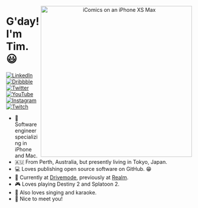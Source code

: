 <p align="center">
<img src="https://github.com/TimOliver/TimOliver/raw/master/header.png" width="410" alt="iComics on an iPhone XS Max" align="right" />
</p>

# G'day! I'm Tim. 😃

<p align="left">
<a href="https://www.linkedin.com/in/timoliverau/">
<img src="https://img.shields.io/badge/-LinkedIn-%233781da" alt="LinkedIn"/></a> 
<a href="https://www.dribbble.com/timoliver">
<img src="https://img.shields.io/badge/-Dribbble-%23ff5798" alt="Dribbble"/></a> 
<a href="https://www.twitter.com/TimOliverAU">
<img src="https://img.shields.io/badge/-Twitter-%231DA1F2" alt="Twitter" /></a> 
<a href="https://www.youtube.com/timXD">
<img src="https://img.shields.io/badge/-YouTube-%23FF0000" alt="YouTube" /></a> 
<a href="https://www.instagram.com/timoliver">
<img src="https://img.shields.io/badge/-Instagram-%23eb13a5" alt="Instagram" /></a> 
<a href="https://www.twitch.tv/timXD">
<img src="https://img.shields.io/badge/-Twitch-%239146FF" alt="Twitch" /></a> 
</p>

* 📱 Software engineer specializing in iPhone and Mac.
* 🇦🇺 From Perth, Australia, but presently living in Tokyo, Japan. 
* 💻 Loves publishing open source software on GitHub. 😁
* 🚗 Currently at [Drivemode](https://github.com/drivemode), previously at [Realm](https://github.com/realm).
* 🎮 Loves playing Destiny 2 and Splatoon 2.
* 🎤 Also loves singing and karaoke.
* 👋 Nice to meet you!
